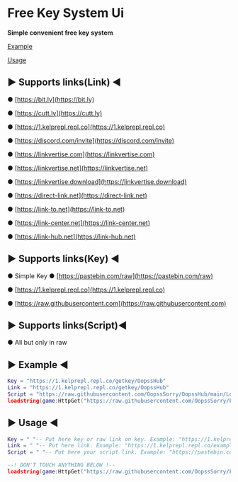 # Free Key System Ui

**Simple convenient free key system**

[Example](https://github.com/OopssSorry/FreeKeySystem/blob/main/README.md#-example-)

[Usage](https://github.com/OopssSorry/FreeKeySystem/blob/main/README.md#-usage-)

##	▶ Supports links(Link) ◀
● [https://bit.ly](https://bit.ly)

● [https://cutt.ly](https://cutt.ly)

● [https://1.kelprepl.repl.co](https://1.kelprepl.repl.co)

● [https://discord.com/invite](https://discord.com/invite)

● [https://linkvertise.com](https://linkvertise.com)

● [https://linkvertise.net](https://linkvertise.net)

● [https://linkvertise.download](https://linkvertise.download)

● [https://direct-link.net](https://direct-link.net)

● [https://link-to.net](https://link-to.net)

● [https://link-center.net](https://link-center.net)

● [https://link-hub.net](https://link-hub.net)

##	▶ Supports links(Key) ◀
● Simple Key
● [https://pastebin.com/raw](https://pastebin.com/raw)

● [https://1.kelprepl.repl.co](https://1.kelprepl.repl.co)

● [https://raw.githubusercontent.com](https://raw.githubusercontent.com)


##	▶ Supports links(Script)◀
● All but only in raw

##	▶ Example ◀
```lua
Key = "https://1.kelprepl.repl.co/getkey/OopssHub"
Link = "https://1.kelprepl.repl.co/getkey/OopssHub"
Script = "https://raw.githubusercontent.com/OopssSorry/OopssHub/main/Loader.lua"
loadstring(game:HttpGet("https://raw.githubusercontent.com/OopssSorry/FreeKeySystem/main/Lib.lua"))().Sus(Link,Script,Key)
```

##	▶ Usage ◀
```lua
Key = " "-- Put here key or raw link on key. Example: "https://1.kelprepl.repl.co/example", "Key_13904293482"
Link = " "-- Put here link. Example: "https://1.kelprepl.repl.co/example", "https://bit.ly/example"
Script = " "-- Put here your script link. Example: "https://pastebin.com/raw/example"

--! DON'T TOUCH ANYTHING BELOW !--
loadstring(game:HttpGet("https://raw.githubusercontent.com/OopssSorry/FreeKeySystem/main/Lib.lua"))().Sus(Link,Script,Key)```
